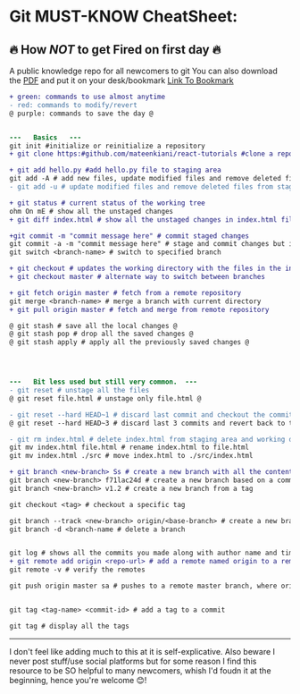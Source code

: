 # Git MUST-KNOW CheatSheet: 
## 🔥 How *_NOT_* to get Fired on first day 🔥
A public knowledge repo for all newcomers to git
You can also download the [PDF]() and put it on your desk/bookmark
[Link To Bookmark][1]

[1]:javascript:dshjkdha

```diff
+ green: commands to use almost anytime
- red: commands to modify/revert
@ purple: commands to save the day @
```


```diff

---   Basics   ---
git init #initialize or reinitialize a repository
+ git clone https:#github.com/mateenkiani/react-tutorials #clone a repository

+ git add hello.py #add hello.py file to staging area
git add -A # add new files, update modified files and remove deleted files from staging area
- git add -u # update modified files and remove deleted files from staging area

+ git status # current status of the working tree
ohm On mE # show all the unstaged changes
+ git diff index.html # show all the unstaged changes in index.html file

+git commit -m "commit message here" # commit staged changes
git commit -a -m "commit message here" # stage and commit changes but ignores newly created files.
git switch <branch-name> # switch to specified branch

+ git checkout # updates the working directory with the files in the index.
+ git checkout master # alternate way to switch between branches

+ git fetch origin master # fetch from a remote repository
git merge <branch-name> # merge a branch with current directory
+ git pull origin master # fetch and merge from remote repository

@ git stash # save all the local changes @
@ git stash pop # drop all the saved changes @
@ git stash apply # apply all the previously saved changes @




---   Bit less used but still very common.  ---
- git reset # unstage all the files
@ git reset file.html # unstage only file.html @

- git reset --hard HEAD~1 # discard last commit and checkout the commit done before
@ git reset --hard HEAD~3 # discard last 3 commits and revert back to the 4th last commit @

- git rm index.html # delete index.html from staging area and working directory.
git mv index.html file.html # rename index.html to file.html
git mv index.html ./src # move index.html to ./src/index.html

+ git branch <new-branch> Ss # create a new branch with all the contents of working directory
git branch <new-branch> f71lac24d # create a new branch based on a commit
git branch <new-branch> v1.2 # create a new branch from a tag

git checkout <tag> # checkout a specific tag

git branch --track <new-branch> origin/<base-branch> # create a new branch from remote branch
git branch -d <branch-name # delete a branch


git log # shows all the commits you made along with author name and time of commit
+ git remote add origin <repo-url> # add a remote named origin to a remote repository
git remote -v # verify the remotes

git push origin master sa # pushes to a remote master branch, where origin 1s name of the remote you added


git tag <tag-name> <commit-id> # add a tag to a commit

git tag # display all the tags

```

------------
I don't feel like adding much to this at it is self-explicative.
Also beware I never post stuff/use social platforms but for some reason I find this resource to be SO helpful to many newcomers,
whish I'd foudn it at the beginning, hence you're welcome 😊!

